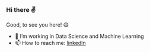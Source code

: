 ### Hi there :v:

Good, to see you here! :smile:

- 🔭 I’m working in Data Science and Machine Learning
- 📫 How to reach me: [linkedIn]([https://www.linkedin.com/in/frauke-albrecht-phd-90ba511a2/](https://www.linkedin.com/in/frauke-albrecht-90ba511a2/))

<!--
**froukje/froukje** is a ✨ _special_ ✨ repository because its `README.md` (this file) appears on your GitHub profile.

Here are some ideas to get you started:

- 🔭 I’m currently working on ...
- 🌱 I’m currently learning ...
- 👯 I’m looking to collaborate on ...
- 🤔 I’m looking for help with ...
- 💬 Ask me about ...
- 📫 How to reach me: ...
- 😄 Pronouns: ...
- ⚡ Fun fact: ...
-->
